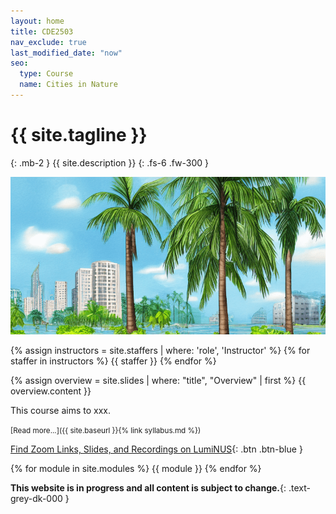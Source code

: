 ```yaml
---
layout: home
title: CDE2503
nav_exclude: true
last_modified_date: "now" 
seo:
  type: Course
  name: Cities in Nature
---
```


# {{ site.tagline }}
{: .mb-2 }
{{ site.description }}
{: .fs-6 .fw-300 }

![Image of Cities-In-Nature](./assets/images/palm-tree.png)

{% assign instructors = site.staffers | where: 'role', 'Instructor' %}
{% for staffer in instructors %}
{{ staffer }}
{% endfor %}

{% assign overview = site.slides | where: "title", "Overview" | first %}
{{ overview.content }}

This course aims to xxx.

<small>[Read more...]({{ site.baseurl }}{% link syllabus.md %})</small>

[Find Zoom Links, Slides, and Recordings on LumiNUS](https://luminus.nus.edu.sg){: .btn .btn-blue }

{% for module in site.modules %}
{{ module }}
{% endfor %}

**This website is in progress and all content is subject to change.**{: .text-grey-dk-000 }
